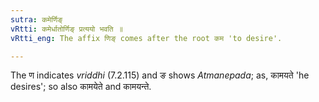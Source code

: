 ```yaml
---
sutra: कमेर्णिङ्
vRtti: कमेर्धातोर्णिङ् प्रत्ययो भवति ॥
vRtti_eng: The affix णिङ् comes after the root कम 'to desire'.

---
```

The ण indicates _vriddhi_ (7.2.115) and ङ shows _Atmanepada_; as, कामयते 'he desires'; so also कामयेते and कामयन्ते.